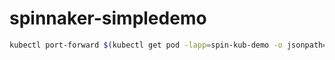 # spinnaker-simpledemo


```sh
kubectl port-forward $(kubectl get pod -lapp=spin-kub-demo -o jsonpath='{.items[0].metadata.name}') 5000:8000
```